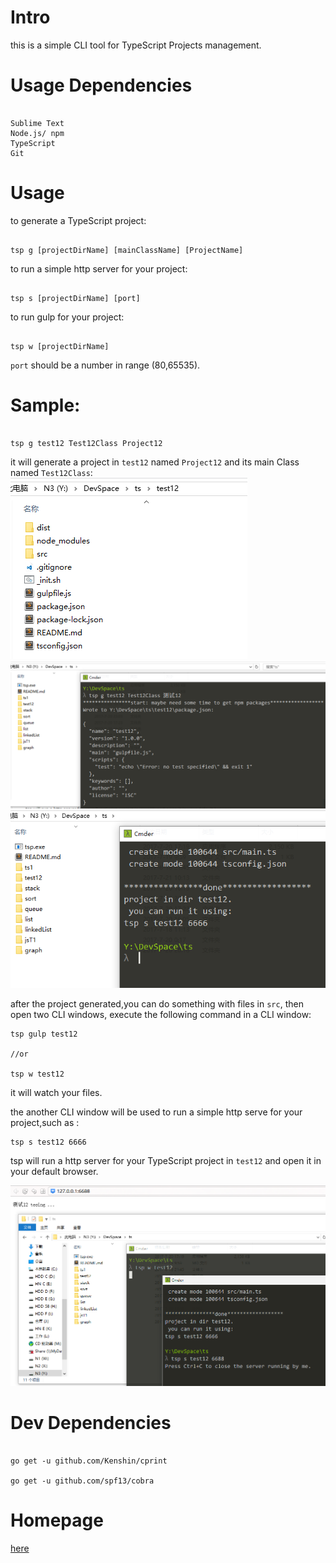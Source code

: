 # Intro

this is a simple CLI tool for TypeScript Projects management.


# Usage Dependencies

```

Sublime Text
Node.js/ npm
TypeScript
Git

```


# Usage

to generate a TypeScript project:

```

tsp g [projectDirName] [mainClassName] [ProjectName]

```

to run a simple http server for your project:

```

tsp s [projectDirName] [port]

```

to run gulp for your project:
```

tsp w [projectDirName]

```

`port` should be a number  in range (80,65535).



# Sample:

```

tsp g test12 Test12Class Project12

```

it will generate a project in `test12` named `Project12` and  its main Class named `Test12Class`:
![a screenshot of a TypeScript Project](https://raw.githubusercontent.com/suifengtec/tsp/master/screenshot-1.png)
![a screenshot of a TypeScript Project](https://raw.githubusercontent.com/suifengtec/tsp/master/screenshot-2.png)
![a screenshot of a TypeScript Project](https://raw.githubusercontent.com/suifengtec/tsp/master/screenshot-3.png)


after the project generated,you can do something with files in `src`, then open two CLI windows, execute the following command in a CLI window:

```
tsp gulp test12

//or

tsp w test12

```
it will watch your files.

the another CLI window will be used to run a simple http serve for your project,such as :

```
tsp s test12 6666
```

tsp will run a http server for your TypeScript project in `test12` and open it in your default browser.

![a screenshot of a TypeScript Project](https://raw.githubusercontent.com/suifengtec/tsp/master/screenshot-4.png)


# Dev Dependencies

```

go get -u github.com/Kenshin/cprint

go get -u github.com/spf13/cobra

```


# Homepage

[here](http://coolwp.com/cli-tool-typescript-projects.html)